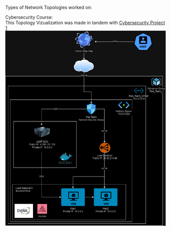 Types of Network Topologies worked on: 

Cybersecurity Course: <br>
This Topology Vizualization was made in tandem with [Cybersecurity Project 1](https://github.com/team4kira/Cybersecurity-Project-1) <br>
![Local Image](Cloud_Security_FinalCopy_drawio.png)
